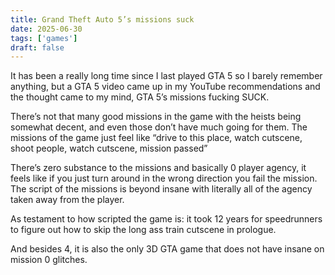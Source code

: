 ```yaml
---
title: Grand Theft Auto 5’s missions suck
date: 2025-06-30
tags: ['games']
draft: false
---
```

It has been a really long time since I last played GTA 5 so I barely remember anything, but a GTA 5 video came up in my YouTube recommendations and the thought came to my mind, GTA 5’s missions fucking SUCK.

There’s not that many good missions in the game with the heists being somewhat decent, and even those don’t have much going for them. The missions of the game just feel like “drive to this place, watch cutscene, shoot people, watch cutscene, mission passed”

There’s zero substance to the missions and basically 0 player agency, it feels like if you just turn around in the wrong direction you fail the mission. The script of the missions is beyond insane with literally all of the agency taken away from the player.

As testament to how scripted the game is: it took 12 years for speedrunners to figure out how to skip the long ass train cutscene in prologue.

And besides 4, it is also the only 3D GTA game that does not have insane on mission 0 glitches.

